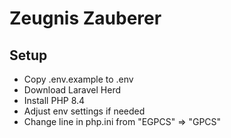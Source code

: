 # Zeugnis Zauberer

## Setup

- Copy .env.example to .env
- Download Laravel Herd
- Install PHP 8.4
- Adjust env settings if needed
- Change line in php.ini from "EGPCS" => "GPCS"
